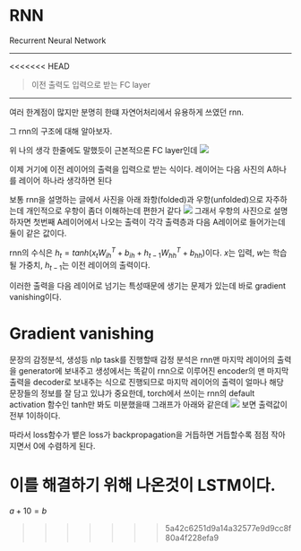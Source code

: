 # RNN
Recurrent Neural Network
<hr>

<<<<<<< HEAD
> 이전 출력도 입력으로 받는 FC layer
<hr>
여러 한계점이 많지만 분명히 한떄 자연어처리에서 유용하게 쓰였던 rnn.

그 rnn의 구조에 대해 알아보자.

위 나의 생각 한줄에도 말했듯이 근본적으론 FC layer인데
<img src="img/fc_layer.png">

이제 거기에 이전 레이어의 출력을 입력으로 받는 식이다.
레이어는 다음 사진의 A하나를 레이어 하나라 생각하면 된다

보통 rnn을 설명하는 글에서 사진을 아래 좌항(folded)과 우항(unfolded)으로 자주하는데 개인적으로 우항이 좀더 이해하는데 편한거 같다
<img src="img/rnn.png">
그래서 우항의 사진으로 설명하자면 첫번째 A레이어에서 나오는 출력이 각각 출력층과 다음 A레이어로 들어가는데 둘이 같은 값이다.

rnn의 수식은 $h_t = tanh(x_tW^T_{ih} + b_{ih} + h_{t-1}W^T_{hh} + b_{hh})$이다.
$x$는 입력, $w$는 학습될 가중치, $h_{t-1}$는 이전 레이어의 출력이다.

이러한 출력을 다음 레이어로 넘기는 특성때문에 생기는 문제가 있는데 바로 gradient vanishing이다.

# Gradient vanishing
문장의 감정분석, 생성등 nlp task를 진행할때 감정 분석은 rnn맨 마지막 레이어의 출력을 generator에 보내주고 생성에서는 똑같이 rnn으로 이루어진 encoder의 맨 마지막출력을 decoder로 보내주는 식으로 진행되므로 마지막 레이어의 출력이 얼마나 해당 문장들의 정보를 잘 담고 있냐가 중요한데,
torch에서 쓰이는 rnn의 default activation 함수인 tanh만 봐도 미분했을때 그래프가 아래와 같은데
<img src="img/tanhDerivation.png">
보면 출력값이 전부 1이하이다.

따라서 loss함수가 뱉은 loss가 backpropagation을 거듭하면 거듭할수록 점점 작아지면서 0에 수렴하게 된다.

이를 해결하기 위해 나온것이 LSTM이다.
=======
$a+10=b$
>>>>>>> 5a42c6251d9a14a32577e9d9cc8f80a4f228efa9
